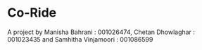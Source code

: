 # Co-Ride
A project by Manisha Bahrani : 001026474, Chetan Dhowlaghar : 001023435 and Samhitha Vinjamoori : 001086599

